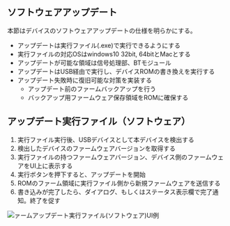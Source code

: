 ## ソフトウェアアップデート

本節はデバイスのソフトウェアアップデートの仕様を明らかにする。

- アップデートは実行ファイル(.exe)で実行できるようにする
- 実行ファイルの対応OSはwindows10 32bit, 64bitとMacとする
- アップデートが可能な領域は信号処理部、BTモジュール
- アップデートはUSB経由で実行し、デバイスROMの書き換えを実行する
- アップデート失敗時に復旧可能な対策を実装する
  - アップデート前のファームバックアップを行う
  - バックアップ用ファームウェア保存領域をROMに確保する

## アップデート実行ファイル（ソフトウェア）

1. 実行ファイル実行後、USBデバイスとして本デバイスを検出する
2. 検出したデバイスのファームウェアバージョンを取得する
3. 実行ファイルの持つファームウェアバージョン、デバイス側のファームウェアをUI上に表示する
4. 実行ボタンを押下すると、アップデートを開始
5. ROMのファーム領域に実行ファイル側から新規ファームウェアを送信する
6. 書き込みが完了したら、ダイアログ、もしくはステータス表示欄で完了通知。終了を促す

![ァームアップデート実行ファイル(ソフトウェア)UI例](img/firmware_update_ui.png)
